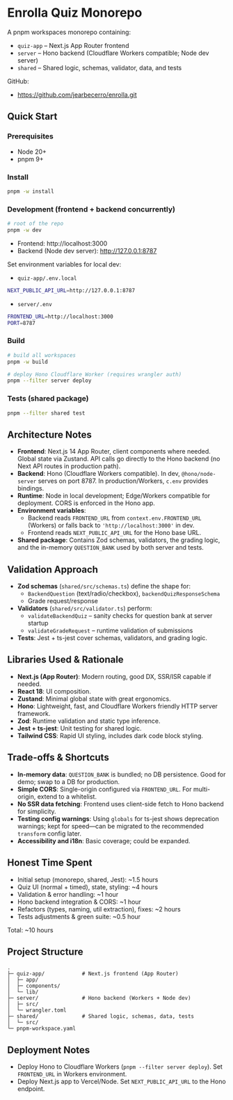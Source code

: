 # Enrolla Quiz Monorepo

A pnpm workspaces monorepo containing:
- `quiz-app` – Next.js App Router frontend
- `server` – Hono backend (Cloudflare Workers compatible; Node dev server)
- `shared` – Shared logic, schemas, validator, data, and tests

GitHub:
- https://github.com/jearbecerro/enrolla.git

## Quick Start

### Prerequisites
- Node 20+
- pnpm 9+

### Install
```bash
pnpm -w install
```

### Development (frontend + backend concurrently)
```bash
# root of the repo
pnpm -w dev
```
- Frontend: http://localhost:3000
- Backend (Node dev server): http://127.0.0.1:8787

Set environment variables for local dev:
- `quiz-app/.env.local`
```bash
NEXT_PUBLIC_API_URL=http://127.0.0.1:8787
```
- `server/.env`
```bash
FRONTEND_URL=http://localhost:3000
PORT=8787
```

### Build
```bash
# build all workspaces
pnpm -w build

# deploy Hono Cloudflare Worker (requires wrangler auth)
pnpm --filter server deploy
```

### Tests (shared package)
```bash
pnpm --filter shared test
```

## Architecture Notes

- **Frontend**: Next.js 14 App Router, client components where needed. Global state via Zustand. API calls go directly to the Hono backend (no Next API routes in production path).
- **Backend**: Hono (Cloudflare Workers compatible). In dev, `@hono/node-server` serves on port 8787. In production/Workers, `c.env` provides bindings.
- **Runtime**: Node in local development; Edge/Workers compatible for deployment. CORS is enforced in the Hono app.
- **Environment variables**:
  - Backend reads `FRONTEND_URL` from `context.env.FRONTEND_URL` (Workers) or falls back to `'http://localhost:3000'` in dev.
  - Frontend reads `NEXT_PUBLIC_API_URL` for the Hono base URL.
- **Shared package**: Contains Zod schemas, validators, the grading logic, and the in-memory `QUESTION_BANK` used by both server and tests.

## Validation Approach

- **Zod schemas** (`shared/src/schemas.ts`) define the shape for:
  - `BackendQuestion` (text/radio/checkbox), `backendQuizResponseSchema`
  - Grade request/response
- **Validators** (`shared/src/validator.ts`) perform:
  - `validateBackendQuiz` – sanity checks for question bank at server startup
  - `validateGradeRequest` – runtime validation of submissions
- **Tests**: Jest + ts-jest cover schemas, validators, and grading logic.

## Libraries Used & Rationale

- **Next.js (App Router)**: Modern routing, good DX, SSR/ISR capable if needed.
- **React 18**: UI composition.
- **Zustand**: Minimal global state with great ergonomics.
- **Hono**: Lightweight, fast, and Cloudflare Workers friendly HTTP server framework.
- **Zod**: Runtime validation and static type inference.
- **Jest + ts-jest**: Unit testing for shared logic.
- **Tailwind CSS**: Rapid UI styling, includes dark code block styling.

## Trade-offs & Shortcuts

- **In-memory data**: `QUESTION_BANK` is bundled; no DB persistence. Good for demo; swap to a DB for production.
- **Simple CORS**: Single-origin configured via `FRONTEND_URL`. For multi-origin, extend to a whitelist.
- **No SSR data fetching**: Frontend uses client-side fetch to Hono backend for simplicity.
- **Testing config warnings**: Using `globals` for ts-jest shows deprecation warnings; kept for speed—can be migrated to the recommended `transform` config later.
- **Accessibility and i18n**: Basic coverage; could be expanded.

## Honest Time Spent

- Initial setup (monorepo, shared, Jest): ~1.5 hours
- Quiz UI (normal + timed), state, styling: ~4 hours
- Validation & error handling: ~1 hour
- Hono backend integration & CORS: ~1 hour
- Refactors (types, naming, util extraction), fixes: ~2 hours
- Tests adjustments & green suite: ~0.5 hour

Total: ~10 hours

## Project Structure

```
.
├─ quiz-app/            # Next.js frontend (App Router)
│  ├─ app/
│  ├─ components/
│  └─ lib/
├─ server/              # Hono backend (Workers + Node dev)
│  ├─ src/
│  └─ wrangler.toml
├─ shared/              # Shared logic, schemas, data, tests
│  └─ src/
└─ pnpm-workspace.yaml
```

## Deployment Notes

- Deploy Hono to Cloudflare Workers (`pnpm --filter server deploy`). Set `FRONTEND_URL` in Workers environment.
- Deploy Next.js app to Vercel/Node. Set `NEXT_PUBLIC_API_URL` to the Hono endpoint.
